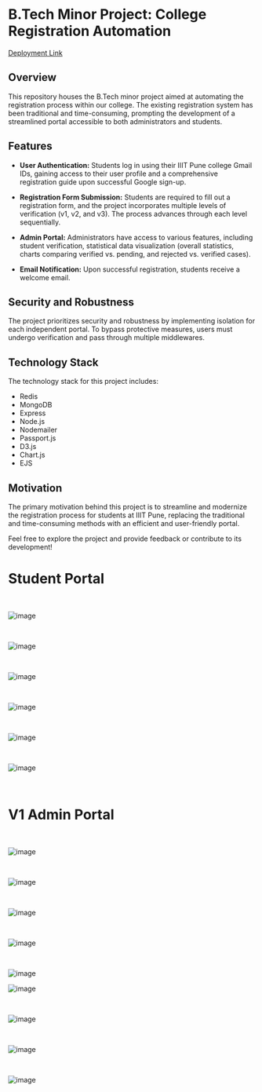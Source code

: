# B.Tech Minor Project: College Registration Automation

[Deployment Link](https://btp-5-iiitp.onrender.com/)

## Overview

This repository houses the B.Tech minor project aimed at automating the registration process within our college. The existing registration system has been traditional and time-consuming, prompting the development of a streamlined portal accessible to both administrators and students.

## Features

- **User Authentication:** Students log in using their IIIT Pune college Gmail IDs, gaining access to their user profile and a comprehensive registration guide upon successful Google sign-up.

- **Registration Form Submission:** Students are required to fill out a registration form, and the project incorporates multiple levels of verification (v1, v2, and v3). The process advances through each level sequentially.

- **Admin Portal:** Administrators have access to various features, including student verification, statistical data visualization (overall statistics, charts comparing verified vs. pending, and rejected vs. verified cases).

- **Email Notification:** Upon successful registration, students receive a welcome email.

## Security and Robustness

The project prioritizes security and robustness by implementing isolation for each independent portal. To bypass protective measures, users must undergo verification and pass through multiple middlewares.

## Technology Stack

The technology stack for this project includes:

- Redis
- MongoDB
- Express
- Node.js
- Nodemailer
- Passport.js
- D3.js
- Chart.js
- EJS

## Motivation

The primary motivation behind this project is to streamline and modernize the registration process for students at IIIT Pune, replacing the traditional and time-consuming methods with an efficient and user-friendly portal.

Feel free to explore the project and provide feedback or contribute to its development!

# Student Portal
<br>

![image](https://github.com/SomSingh23/BTP-Minor-Project/assets/91485305/ad8f69a6-01ae-4cf2-9f88-d1578b787e40)

<br>

![image](https://github.com/SomSingh23/BTP-Minor-Project/assets/91485305/d48c624f-1fc1-492c-8f97-d4c0894ab939)

<br>

![image](https://github.com/SomSingh23/BTP-Minor-Project/assets/91485305/1b8b6f6a-899a-4e5a-8ee5-b05e803a0ebb)

<br>

![image](https://github.com/SomSingh23/BTP-Minor-Project/assets/91485305/8cfb7526-144b-4087-9f24-5edef219085f)

<br>

![image](https://github.com/SomSingh23/BTP-Minor-Project/assets/91485305/662844f5-06d5-4c1c-89db-bdd0550267a8)

<br>

![image](https://github.com/SomSingh23/BTP-Minor-Project/assets/91485305/c26a3b81-271b-494f-84c1-7848d5b01b54)


<br>

# V1 Admin Portal
<br>

![image](https://github.com/SomSingh23/BTP-Minor-Project/assets/91485305/25b23df4-6593-4a06-b23b-1d1ae900a2a8)

<br>

![image](https://github.com/SomSingh23/BTP-Minor-Project/assets/91485305/c6e503d6-7e86-4408-922a-8a86dc97dc12)

<br>

![image](https://github.com/SomSingh23/BTP-Minor-Project/assets/91485305/c7f49a49-a2ff-4753-9fad-258879ede555)

<br>

![image](https://github.com/SomSingh23/BTP-Minor-Project/assets/91485305/a3560c7e-b93c-4e0a-85db-a6041aa3dca8)

<br>

![image](https://github.com/SomSingh23/BTP-Minor-Project/assets/91485305/82d7e3cf-fde3-4e81-88de-b77a6e933880)
<br>

![image](https://github.com/SomSingh23/BTP-Minor-Project/assets/91485305/2929cf4d-dd84-4c28-be96-42479dd348a5)

<br>

![image](https://github.com/SomSingh23/BTP-Minor-Project/assets/91485305/68c0306e-39b1-4230-8ca5-e2e7994eef07)

<br>


![image](https://github.com/SomSingh23/BTP-Minor-Project/assets/91485305/93297fd6-700a-4315-9484-9c0f7cfd135a)

<br>

![image](https://github.com/SomSingh23/BTP-Minor-Project/assets/91485305/d0cb8cc6-4ab9-4191-a95d-9d327575bf36)



